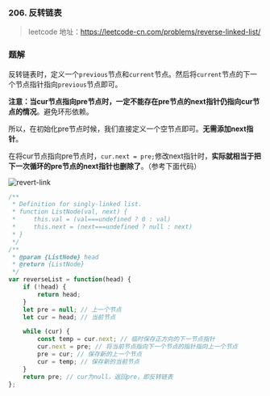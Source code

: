 ### 206. 反转链表
>leetcode 地址：https://leetcode-cn.com/problems/reverse-linked-list/

### 题解
反转链表时，定义一个`previous`节点和`current`节点。然后将`current`节点的下一个节点指针指向`previous`节点即可。

**注意：当cur节点指向pre节点时，一定不能存在pre节点的next指针仍指向cur节点的情况**。避免环形依赖。

所以，在初始化pre节点时候，我们直接定义一个空节点即可。**无需添加next指针**。

在将cur节点指向pre节点时，`cur.next = pre;`修改next指针时，**实际就相当于把下一次循环的pre节点的next指针也删除了**。（参考下面代码）

![revert-link](https://raw.githubusercontent.com/kerwin-ly/Blog/main/assets/imgs/algorithm/revert-link.gif)


```js
/**
 * Definition for singly-linked list.
 * function ListNode(val, next) {
 *     this.val = (val===undefined ? 0 : val)
 *     this.next = (next===undefined ? null : next)
 * }
 */
/**
 * @param {ListNode} head
 * @return {ListNode}
 */
var reverseList = function(head) {
    if (!head) {
        return head;
    }
    let pre = null; // 上一个节点
    let cur = head; // 当前节点

    while (cur) {
        const temp = cur.next; // 临时保存正方向的下一节点指针
        cur.next = pre; // 将当前节点指向下一个节点的指针指向上一个节点
        pre = cur; // 保存新的上一个节点
        cur = temp; // 保存新的当前节点
    }
    return pre; // cur为null，返回pre，即反转链表
};
```